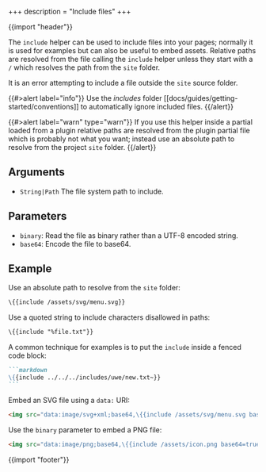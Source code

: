 +++
description = "Include files"
+++

{{import "header"}}

The `include` helper can be used to include files into your pages; normally it is used for examples but can also be useful to embed assets. Relative paths are resolved from the file calling the `include` helper unless they start with a `/` which resolves the path from the `site` folder.

It is an error attempting to include a file outside the `site` source folder.

{{#>alert label="info"}}
Use the *includes* folder [[docs/guides/getting-started/conventions]] to automatically ignore included files.
{{/alert}}


{{#>alert label="warn" type="warn"}}
If you use this helper inside a partial loaded from a plugin relative paths are resolved from the plugin partial file which is probably not what you want; instead use an absolute path to resolve from the project `site` folder.
{{/alert}}


## Arguments

* `String|Path` The file system path to include.

## Parameters

* `binary`: Read the file as binary rather than a UTF-8 encoded string.
* `base64`: Encode the file to base64.

## Example

Use an absolute path to resolve from the `site` folder:


```handlebars
\{{include /assets/svg/menu.svg}}
```

Use a quoted string to include characters disallowed in paths:

```handlebars
\{{include "%file.txt"}}
```

A common technique for examples is to put the `include` inside a fenced code block:

````markdown
```markdown
\{{include ../../../includes/uwe/new.txt~}}
```
````

Embed an SVG file using a `data:` URI:

```html
<img src="data:image/svg+xml;base64,\{{include /assets/svg/menu.svg base64=true}}" />
```

Use the `binary` parameter to embed a PNG file:

```html
<img src="data:image/png;base64,\{{include /assets/icon.png base64=true binary=true}}" />
```

{{import "footer"}}
